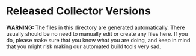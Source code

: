 # Released Collector Versions

**WARNING:**  The files in this directory are generated automatically. There usually should be no need
to manually edit or create any files here. If you do, please make sure that you know what you are
doing, and keep in mind that you might risk making our automated build tools very sad.
